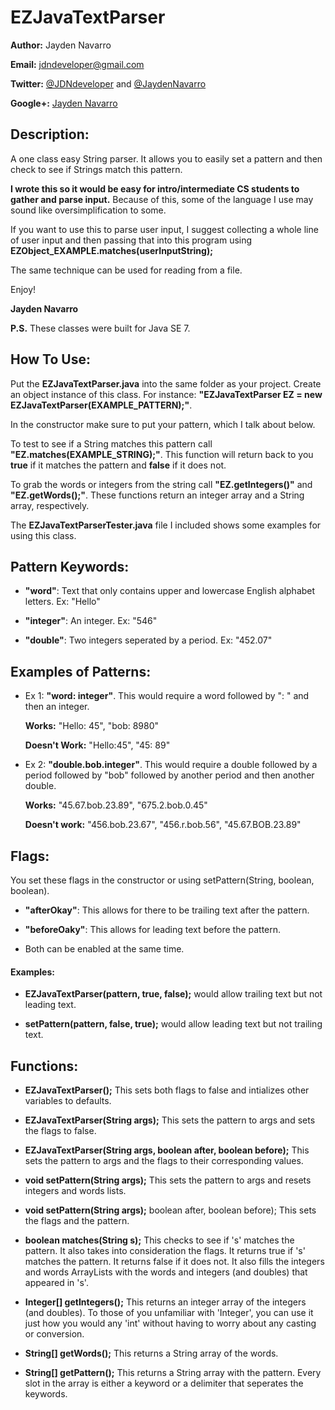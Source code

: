 EZJavaTextParser
=============

**Author:** Jayden Navarro

**Email:** jdndeveloper@gmail.com

**Twitter:** [@JDNdeveloper](https://twitter.com/JDNdeveloper) and [@JaydenNavarro](https://twitter.com/JaydenNavarro)

**Google+:** [Jayden Navarro](https://plus.google.com/u/0/112058447436164061508/posts)

## Description:
A one class easy String parser. It allows you to easily set a pattern and then check to see if
Strings match this pattern.

**I wrote this so it would be easy for intro/intermediate CS students to gather and parse input.**
Because of this, some of the language I use may sound like oversimplification to some.

If you want to use this to parse user input, I suggest collecting a whole line of user input
and then passing that into this program using **EZObject_EXAMPLE.matches(userInputString);**

The same technique can be used for reading from a file.

Enjoy!

**Jayden Navarro**

**P.S.** These classes were built for Java SE 7.

## How To Use:

Put the **EZJavaTextParser.java** into the same folder as your project. Create an object instance of this
class. For instance: **"EZJavaTextParser EZ = new EZJavaTextParser(EXAMPLE_PATTERN);"**.

In the constructor make sure to put your pattern, which I talk about below.

To test to see if a String matches this pattern call **"EZ.matches(EXAMPLE_STRING);"**.
This function will return back to you **true** if it matches the pattern and **false** if it does not.

To grab the words or integers from the string call **"EZ.getIntegers()"** and **"EZ.getWords();"**. These 
functions return an integer array and a String array, respectively.

The **EZJavaTextParserTester.java** file I included shows some examples for using this class.

## Pattern Keywords:

* **"word"**: Text that only contains upper and lowercase English alphabet letters. Ex: "Hello"

* **"integer"**: An integer. Ex: "546"

* **"double"**: Two integers seperated by a period. Ex: "452.07"


## Examples of Patterns:

* Ex 1: **"word: integer"**. This would require a word followed by ": " and then an integer.

	**Works:** "Hello: 45", "bob: 8980"

	**Doesn't Work:** "Hello:45", "45: 89"

* Ex 2: **"double.bob.integer"**. This would require a double followed by a period followed by "bob" 
followed by another period and then another double.

	**Works:** "45.67.bob.23.89", "675.2.bob.0.45"

	**Doesn't work:** "456.bob.23.67", "456.r.bob.56", "45.67.BOB.23.89"

## Flags: 

You set these flags in the constructor or using setPattern(String, boolean, boolean).

* **"afterOkay"**: This allows for there to be trailing text after the pattern.

* **"beforeOaky"**: This allows for leading text before the pattern.

* Both can be enabled at the same time.

#### Examples: 

* **EZJavaTextParser(pattern, true, false);** would allow trailing text but not leading text.

* **setPattern(pattern, false, true);** would allow leading text but not trailing text.

## Functions:

* **EZJavaTextParser();** This sets both flags to false and intializes other variables 
to defaults.

* **EZJavaTextParser(String args);** This sets the pattern to args and sets the flags to false.

* **EZJavaTextParser(String args, boolean after, boolean before);** This sets the pattern to args
and the flags to their corresponding values.

* **void setPattern(String args);** This sets the pattern to args and resets integers and words lists.

* **void setPattern(String args);** boolean after, boolean before); This sets the flags and the pattern.

* **boolean matches(String s);** This checks to see if 's' matches the pattern. It also takes into consideration
the flags. It returns true if 's' matches the pattern. It returns false if it does not. It also fills
the integers and words ArrayLists with the words and integers (and doubles) that appeared in 's'.

* **Integer[] getIntegers();** This returns an integer array of the integers (and doubles). To those of you 
unfamiliar with 'Integer', you can use it just how you would any 'int' without having to worry about
any casting or conversion.

* **String[] getWords();** This returns a String array of the words.

* **String[] getPattern();** This returns a String array with the pattern. Every slot in the array is either
a keyword or a delimiter that seperates the keywords.
